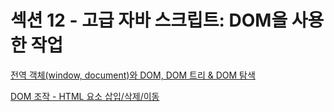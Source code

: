 # 섹션 12 - 고급 자바 스크립트: DOM을 사용한 작업

[전역 객체(window, document)와 DOM, DOM 트리 & DOM 탐색](https://github.com/xoxojw/100-days-of-web-development/blob/12-adv-javascript-dom/01-global-objects.md)

[DOM 조작 - HTML 요소 삽입/삭제/이동](https://github.com/xoxojw/100-days-of-web-development/blob/12-adv-javascript-dom/02-dom.md)